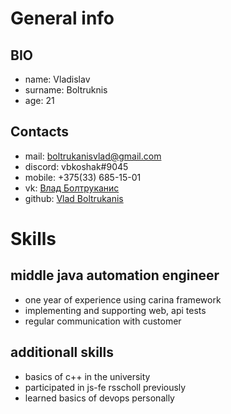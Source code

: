 # General info
## BIO
* name: Vladislav
* surname: Boltruknis
* age: 21
## Contacts
* mail: boltrukanisvlad@gmail.com
* discord: vbkoshak#9045
* mobile: +375(33) 685-15-01
* vk: [Влад Болтруканис](https://vk.com/vbkoshak)
* github: [Vlad Boltrukanis](https://github.com/VbKoshak)
# Skills
## middle java automation engineer 
* one year of experience using carina framework
* implementing and supporting web, api tests
* regular communication with customer
## additionall skills
* basics of c++ in the university
* participated in js-fe rsscholl previously
* learned basics of devops personally
